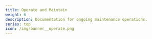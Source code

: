 ```yaml
---
title: Operate and Maintain
weight: 6
description: Documentation for ongoing maintenance operations.
series: top
icon: /img/banner__operate.png
---
```

